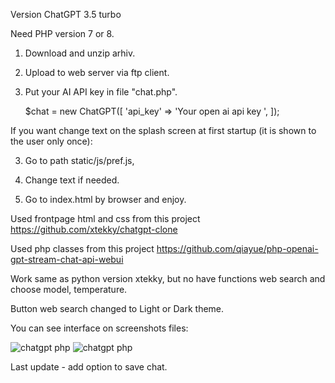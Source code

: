Version ChatGPT 3.5 turbo

Need PHP version 7 or 8.

1) Download and unzip arhiv. 
2) Upload to web server via ftp client.
3) Put your AI API key in file "chat.php". 
 
   $chat = new ChatGPT([
   'api_key' => 'Your open ai api key ',
]);

If you want change text on the splash screen at first startup (it is shown to the user only once):

3) Go to path static/js/pref.js,
4) Change text if needed.


4) Go to index.html by browser and enjoy.


Used frontpage html and css from this project
https://github.com/xtekky/chatgpt-clone


Used php classes from this project
https://github.com/qiayue/php-openai-gpt-stream-chat-api-webui


Work same as python version xtekky, but no have functions web search and choose model, temperature.

Button web search changed to Light or Dark theme.

You can see interface on screenshots files:

<img src="https://github.com/alexsky177/chatgpt/blob/main/screen_light.jpg?raw=true" alt="chatgpt php"/>
<img src="https://github.com/alexsky177/chatgpt/blob/main/screen_dark.jpg?raw=true" alt="chatgpt php"/>

Last update - add option to save chat.
